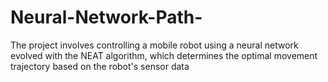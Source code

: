 # Neural-Network-Path-
The project involves controlling a mobile robot using a neural network evolved with the NEAT algorithm, which determines the optimal movement trajectory based on the robot's sensor data
